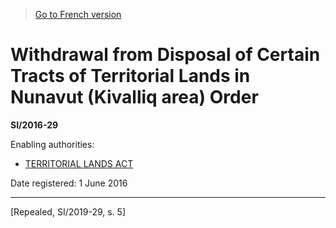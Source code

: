 > [Go to French version](/fr/Règlements/Textes%20réglementaires/2016/29.md)

# Withdrawal from Disposal of Certain Tracts of Territorial Lands in Nunavut (Kivalliq area) Order

**SI/2016-29**

Enabling authorities: 
- [TERRITORIAL LANDS ACT](/en/Acts/Revised%20Statutes%20of%20Canada/T/T-7.md)

Date registered: 1 June 2016

----------


[Repealed, SI/2019-29, s. 5]

